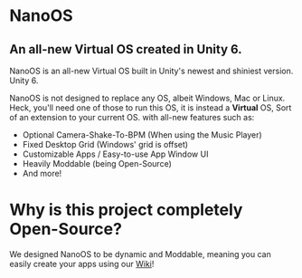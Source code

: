 # NanoOS
## An all-new Virtual OS created in Unity 6.
NanoOS is an all-new Virtual OS built in Unity's newest and shiniest version. Unity 6.

NanoOS is not designed to replace any OS, albeit Windows, Mac or Linux. Heck, you'll need one of those to run this OS, it is instead a **Virtual** OS, Sort of an extension to your current OS. with all-new features such as:
- Optional Camera-Shake-To-BPM (When using the Music Player)
- Fixed Desktop Grid (Windows' grid is offset)
- Customizable Apps / Easy-to-use App Window UI
- Heavily Moddable (being Open-Source)
- And more!


# Why is this project completely Open-Source?
We designed NanoOS to be dynamic and Moddable, meaning you can easily create your apps using our [Wiki](https://github.com/NanoDogs-Studios/NanoOS/wiki)!
